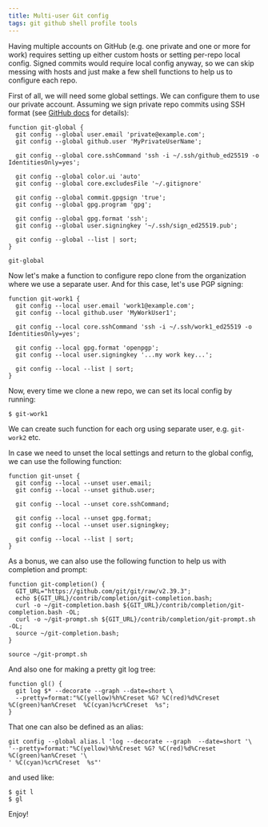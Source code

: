 ```yaml
---
title: Multi-user Git config
tags: git github shell profile tools
---
```


Having multiple accounts on GitHub (e.g. one private and one or more for work) requires 
setting up either custom hosts or setting per-repo local config. Signed commits would require 
local config anyway, so we can skip messing with hosts and just make a few shell functions to 
help us to configure each repo.

First of all, we will need some global settings. We can configure them to use our private account. 
Assuming we sign private repo commits using SSH format (see [GitHub docs](https://docs.github.com/en/authentication/managing-commit-signature-verification/telling-git-about-your-signing-key) for details):

```shell
function git-global {
  git config --global user.email 'private@example.com';
  git config --global github.user 'MyPrivateUserName';

  git config --global core.sshCommand 'ssh -i ~/.ssh/github_ed25519 -o IdentitiesOnly=yes';

  git config --global color.ui 'auto'
  git config --global core.excludesFile '~/.gitignore'

  git config --global commit.gpgsign 'true';
  git config --global gpg.program 'gpg';

  git config --global gpg.format 'ssh';
  git config --global user.signingkey '~/.ssh/sign_ed25519.pub';

  git config --global --list | sort;
}

git-global
```

Now let's make a function to configure repo clone from the organization where we use a separate user.
And for this case, let's use PGP signing:

```shell
function git-work1 {
  git config --local user.email 'work1@example.com';
  git config --local github.user 'MyWorkUser1';

  git config --local core.sshCommand 'ssh -i ~/.ssh/work1_ed25519 -o IdentitiesOnly=yes';

  git config --local gpg.format 'openpgp';
  git config --local user.signingkey '...my work key...';

  git config --local --list | sort;
}
```

Now, every time we clone a new repo, we can set its local config by running:

```shell
$ git-work1
```

We can create such function for each org using separate user, e.g. `git-work2` etc.

In case we need to unset the local settings and return to the global config, we can use the following function:

```shell
function git-unset {
  git config --local --unset user.email;
  git config --local --unset github.user;

  git config --local --unset core.sshCommand;

  git config --local --unset gpg.format;
  git config --local --unset user.signingkey;

  git config --local --list | sort;
}
```

As a bonus, we can also use the following function to help us with completion and prompt:

```shell
function git-completion() {
  GIT_URL="https://github.com/git/git/raw/v2.39.3";
  echo ${GIT_URL}/contrib/completion/git-completion.bash;
  curl -o ~/git-completion.bash ${GIT_URL}/contrib/completion/git-completion.bash -OL;
  curl -o ~/git-prompt.sh ${GIT_URL}/contrib/completion/git-prompt.sh -OL;
  source ~/git-completion.bash;
}

source ~/git-prompt.sh
```

And also one for making a pretty git log tree:

```shell
function gl() {
  git log $* --decorate --graph --date=short \
  --pretty=format:"%C(yellow)%h%Creset %G? %C(red)%d%Creset %C(green)%an%Creset  %C(cyan)%cr%Creset  %s";
}
```

That one can also be defined as an alias:

```shell
git config --global alias.l 'log --decorate --graph  --date=short '\
'--pretty=format:"%C(yellow)%h%Creset %G? %C(red)%d%Creset %C(green)%an%Creset '\
' %C(cyan)%cr%Creset  %s"'
```

and used like:

```shell
$ git l
$ gl
```

Enjoy!

